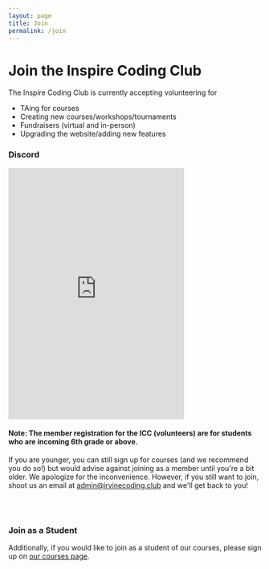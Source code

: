 ```yaml
---
layout: page
title: Join
permalink: /join
---
```


# Join the Inspire Coding Club

The Inspire Coding Club is currently accepting volunteering for 
 - TAing for courses
 - Creating new courses/workshops/tournaments
 - Fundraisers (virtual and in-person)
 - Upgrading the website/adding new features

### Discord

<iframe src="https://discord.com/widget?id=1004965674847850546&theme=dark" width="350" height="500" allowtransparency="true" frameborder="0" sandbox="allow-popups allow-popups-to-escape-sandbox allow-same-origin allow-scripts"></iframe>
  
#### Note: The member registration for the ICC (volunteers) are for students who are incoming 6th grade or above.
If you are younger, you can still sign up for courses (and we recommend you do so!) but would advise against joining as a member until you're a bit older. We apologize for the inconvenience. However, if you still want to join, shoot us an email at <a href="mailto:theinspirecodingclub@gmail.com">admin@irvinecoding.club</a> and we'll get back to you!

<br />

<br />

### Join as a Student
Additionally, if you would like to join as a student of our courses, please sign up on <a href="{{ site.baseurl }}/courses">our courses page</a>.
